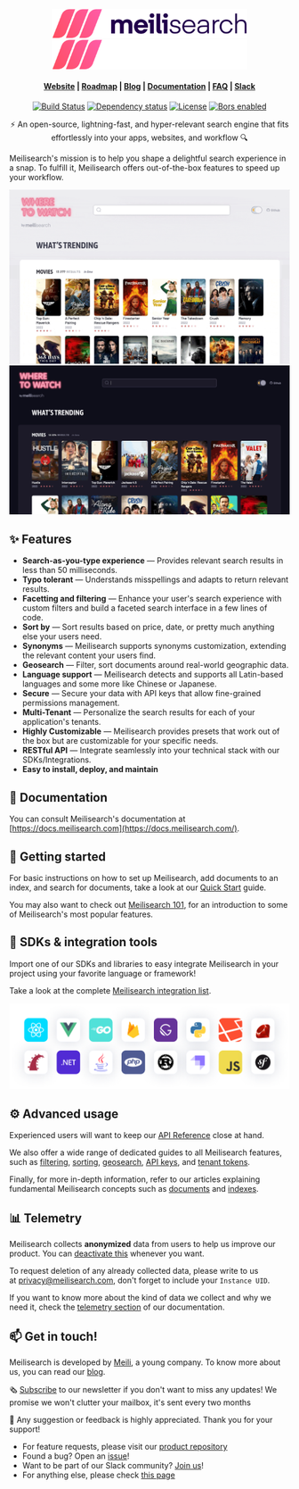 <p align="center">
  <img width="350" src="assets/meilisearch-logo-light.svg?sanitize=true#gh-light-mode-only">
  <img width="350" src="assets/meilisearch-logo-dark.svg?sanitize=true#gh-dark-mode-only">
</p>

<h4 align="center">
  <a href="https://www.meilisearch.com">Website</a> |
  <a href="https://roadmap.meilisearch.com/tabs/1-under-consideration">Roadmap</a> |
  <a href="https://blog.meilisearch.com">Blog</a> |
  <a href="https://docs.meilisearch.com">Documentation</a> |
  <a href="https://docs.meilisearch.com/faq/">FAQ</a> |
  <a href="https://slack.meilisearch.com">Slack</a>
</h4>

<p align="center">
  <a href="https://github.com/meilisearch/meilisearch/actions"><img src="https://github.com/meilisearch/meilisearch/workflows/Cargo%20test/badge.svg" alt="Build Status"></a>
  <a href="https://deps.rs/repo/github/meilisearch/meilisearch"><img src="https://deps.rs/repo/github/meilisearch/meilisearch/status.svg" alt="Dependency status"></a>
  <a href="https://github.com/meilisearch/meilisearch/blob/main/LICENSE"><img src="https://img.shields.io/badge/license-MIT-informational" alt="License"></a>
  <a href="https://app.bors.tech/repositories/26457"><img src="https://bors.tech/images/badge_small.svg" alt="Bors enabled"></a>
</p>

<p align="center">⚡ An open-source, lightning-fast, and hyper-relevant search engine that fits effortlessly into your apps, websites, and workflow 🔍</p>

Meilisearch's mission is to help you shape a delightful search experience in a snap. To fulfill it, Meilisearch offers out-of-the-box features to speed up your workflow.

<p align="center" name="demo">
  <img src="assets/demo-light.gif#gh-light-mode-only" alt="demo-light">
  <img src="assets/demo-dark.gif#gh-dark-mode-only" alt="demo-dark">
</p>

<!-- Go to [this demo]() to try Meilisearch! -->

## ✨ Features

- **Search-as-you-type experience** — Provides relevant search results in less than 50 milliseconds.
- **Typo tolerant** — Understands misspellings and adapts to return relevant results.
- **Facetting and filtering** — Enhance your user's search experience with custom filters and build a faceted search interface in a few lines of code.
- **Sort by** — Sort results based on price, date, or pretty much anything else your users need.
- **Synonyms** — Meilisearch supports synonyms customization, extending the relevant content your users find.
- **Geosearch** — Filter, sort documents around real-world geographic data.
- **Language support** — Meilisearch detects and supports all Latin-based languages and some more like Chinese or Japanese.
- **Secure** — Secure your data with API keys that allow fine-grained permissions management.
- **Multi-Tenant** — Personalize the search results for each of your application's tenants.
- **Highly Customizable** — Meilisearch provides presets that work out of the box but are customizable for your specific needs.
- **RESTful API** — Integrate seamlessly into your technical stack with our SDKs/Integrations.
- **Easy to install, deploy, and maintain**

## 📖 Documentation

You can consult Meilisearch's documentation at [https://docs.meilisearch.com](https://docs.meilisearch.com/).

## 🚀 Getting started

For basic instructions on how to set up Meilisearch, add documents to an index, and search for documents, take a look at our [Quick Start](https://docs.meilisearch.com/learn/getting_started/quick_start.html) guide.

You may also want to check out [Meilisearch 101](https://docs.meilisearch.com/learn/getting_started/filtering_and_sorting.html), for an introduction to some of Meilisearch's most popular features.

## 🧰 SDKs & integration tools

Import one of our SDKs and libraries to easy integrate Meilisearch in your project using your favorite language or framework!

Take a look at the complete [Meilisearch integration list](https://docs.meilisearch.com/learn/what_is_meilisearch/sdks.html).

![integrations](assets/integrations.png)

## ⚙️ Advanced usage

Experienced users will want to keep our [API Reference](https://docs.meilisearch.com/reference/api) close at hand.

We also offer a wide range of dedicated guides to all Meilisearch features, such as [filtering](https://docs.meilisearch.com/learn/advanced/filtering_and_faceted_search.html), [sorting](https://docs.meilisearch.com/learn/advanced/sorting.html), [geosearch](https://docs.meilisearch.com/learn/advanced/geosearch.html), [API keys](https://docs.meilisearch.com/learn/security/master_api_keys.html), and [tenant tokens](https://docs.meilisearch.com/learn/security/tenant_tokens.html).

Finally, for more in-depth information, refer to our articles explaining fundamental Meilisearch concepts such as [documents](https://docs.meilisearch.com/learn/core_concepts/documents.html) and [indexes](https://docs.meilisearch.com/learn/core_concepts/indexes.html).

## 📊 Telemetry

Meilisearch collects **anonymized** data from users to help us improve our product. You can [deactivate this](https://docs.meilisearch.com/learn/what_is_meilisearch/telemetry.html#how-to-disable-data-collection) whenever you want.

To request deletion of any already collected data, please write to us at [privacy@meilisearch.com](mailto:privacy@meilisearch.com), don't forget to include your `Instance UID`.

If you want to know more about the kind of data we collect and why we need it, check the [telemetry section](https://docs.meilisearch.com/learn/what_is_meilisearch/telemetry.html) of our documentation.

## 📫 Get in touch!

Meilisearch is developed by [Meili](https://www.welcometothejungle.com/en/companies/meilisearch), a young company. To know more about us, you can read our [blog](https://blog.meilisearch.com/).

🗞 [Subscribe](https://meilisearch.us2.list-manage.com/subscribe?u=27870f7b71c908a8b359599fb&id=79582d828e) to our newsletter if you don't want to miss any updates! We promise we won't clutter your mailbox, it's sent every two months

💌 Any suggestion or feedback is highly appreciated. Thank you for your support!

- For feature requests, please visit our [product repository](https://github.com/meilisearch/product/discussions)
- Found a bug? Open an [issue](https://github.com/meilisearch/meilisearch/issues)!
- Want to be part of our Slack community? [Join us](https://slack.meilisearch.com/)!
- For anything else, please check [this page](https://docs.meilisearch.com/learn/what_is_meilisearch/contact.html)
